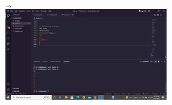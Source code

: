 <!-- Q1 OUTPUT
 <img src="Images\OddNos.png" alt="">
 
 Q2 OUTPUT
 <img src="Images\sumoEvenNo.png" alt="">

 Q3 OUTPUT
 <img src="Images\FirstandLastdigit.png" alt="">
 Q4 OUTPUT
  <img src="Images\Armstrongno.png" alt="">


Q5 OUTPUT
<img src="Images\productOfTwoNos.png" alt="">


Q6 OUTPUT
<img src="Images\EvenDigits.png" alt="">

Q7 OUTPUT
<!-- <img src="Images\ReverseNo.png" alt=""> --> -->
<!--  -->
<!-- <img src="Images\ifelse.png" alt="">
<img src="Images\AddTwoNo.png" alt="">
<img src="Images\sqrt.png" alt="">
<img src="Images\sqrt.png" alt=""> -->

<!-- <img src="Images\leap year.png" alt="">
<img src="Images\ternaryOperator.png" alt="">
<img src="Images\switchCase.png" alt=""> -->
<!-- <img src="Images\Factorial.png" alt="">
<img src="Images\ElectricityCharge.png" alt=""> -->


<!-- <img src="Images\Factorial.png" alt="">
<img src="Images\FubctionDecleration.png" alt="">
<img src="Images\GivenRange.png" alt=""> -->


<!-- <img src="Images\Hello.png" alt=""> -->
<!-- <img src="Images\text.png" alt=""> -->

<img src="Images\WhileRevNo.png" alt="" >